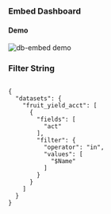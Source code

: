 ### Embed Dashboard

#### Demo
![db-embed demo](img/ea-db-embed-filter.gif)

### Filter String
``` 

{
  "datasets": {
    "fruit_yield_acct": [
      {
        "fields": [
          "act"
        ],
        "filter": {
          "operator": "in",
          "values": [
            "$Name"
          ]
        }
      }
    ]
  }
}
```


